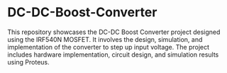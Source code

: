 # DC-DC-Boost-Converter
This repository showcases the DC-DC Boost Converter project designed using the IRF540N MOSFET. It involves the design, simulation, and implementation of the converter to step up input voltage. The project includes hardware implementation, circuit design, and simulation results using Proteus.
